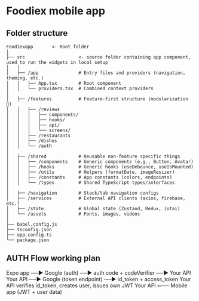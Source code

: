 # Foodiex mobile app

## Folder structure

    Foodiexapp       <- Root folder
    │
    ├── src                    <- source folder containing app component, used to run the widgets in local setup
    │   │
    │   ├── /app               # Entry files and providers (navigation, theming, etc.)
    │   │   ├── App.tsx        # Root component
    │   │   └── providers.tsx  # Combined context providers
    │
    │   ├── /features          # Feature-first structure (modularization 💪)
    │   │   ├── /reviews
    │   │   │   ├── components/
    │   │   │   ├── hooks/
    │   │   │   ├── api/
    │   │   │   └── screens/
    │   │   ├── /restaurants
    │   │   ├── /dishes
    │   │   └── /auth
    │
    │   ├── /shared            # Reusable non-feature specific things
    │   │   ├── /components    # Generic components (e.g., Button, Avatar)
    │   │   ├── /hooks         # Generic hooks (useDebounce, useIsMounted)
    │   │   ├── /utils         # Helpers (formatDate, imageResizer)
    │   │   ├── /constants     # App constants (colors, endpoints)
    │   │   └── /types         # Shared TypeScript types/interfaces
    │
    │   ├── /navigation        # Stack/tab navigation configs
    │   ├── /services          # External API clients (axios, firebase, etc.)
    │   ├── /state             # Global state (Zustand, Redux, Jotai)
    │   └── /assets            # Fonts, images, videos
    │
    ├── babel.config.js
    ├── tsconfig.json
    ├── app.config.ts
    └── package.json

## AUTH Flow working plan

Expo app ──► Google (auth) ──► auth code + codeVerifier ──► Your API
Your API ──► Google (token endpoint) ──► id_token + access_token
Your API verifies id_token, creates user, issues own JWT
Your API ⇦── Mobile app (JWT + user data)
